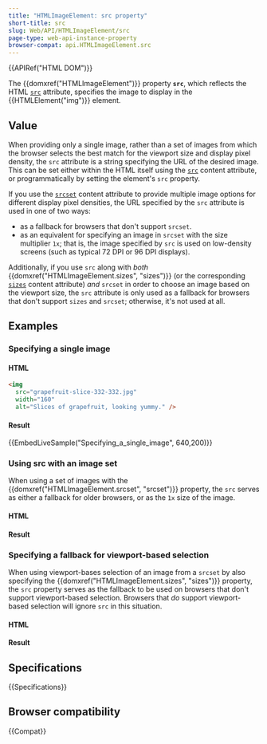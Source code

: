 ```yaml
---
title: "HTMLImageElement: src property"
short-title: src
slug: Web/API/HTMLImageElement/src
page-type: web-api-instance-property
browser-compat: api.HTMLImageElement.src
---
```


{{APIRef("HTML DOM")}}

The {{domxref("HTMLImageElement")}} property
**`src`**, which reflects the HTML [`src`](/en-US/docs/Web/HTML/Reference/Elements/img#src) attribute, specifies the image to display in the {{HTMLElement("img")}}
element.

## Value

When providing only a single image, rather than a set of images from which the browser
selects the best match for the viewport size and display pixel density, the
`src` attribute is a string specifying the URL of the
desired image. This can be set either within the HTML itself using the
[`src`](/en-US/docs/Web/HTML/Reference/Elements/img#src) content attribute, or programmatically by setting the
element's `src` property.

If you use the [`srcset`](/en-US/docs/Web/HTML/Reference/Elements/img#srcset) content attribute to provide multiple
image options for different display pixel densities, the URL specified by the
`src` attribute is used in one of two ways:

- as a fallback for browsers that don't support `srcset`.
- as an equivalent for specifying an image in `srcset` with the size
  multiplier `1x`; that is, the image specified by `src` is used
  on low-density screens (such as typical 72 DPI or 96 DPI displays).

Additionally, if you use `src` along with _both_
{{domxref("HTMLImageElement.sizes", "sizes")}} (or the
corresponding [`sizes`](/en-US/docs/Web/HTML/Reference/Elements/img#sizes) content attribute) _and_
`srcset` in order to choose an image based on the viewport size, the
`src` attribute is only used as a fallback for browsers that don't support
`sizes` and `srcset`; otherwise, it's not used at all.

## Examples

### Specifying a single image

#### HTML

```html
<img
  src="grapefruit-slice-332-332.jpg"
  width="160"
  alt="Slices of grapefruit, looking yummy." />
```

#### Result

{{EmbedLiveSample("Specifying_a_single_image", 640,200)}}

### Using src with an image set

When using a set of images with the {{domxref("HTMLImageElement.srcset", "srcset")}}
property, the `src` serves as either a fallback for older browsers, or as the
`1x` size of the image.

#### HTML

#### Result

### Specifying a fallback for viewport-based selection

When using viewport-bases selection of an image from a `srcset` by also
specifying the {{domxref("HTMLImageElement.sizes", "sizes")}} property, the
`src` property serves as the fallback to be used on browsers that don't
support viewport-based selection. Browsers that _do_ support viewport-based
selection will ignore `src` in this situation.

#### HTML

#### Result

## Specifications

{{Specifications}}

## Browser compatibility

{{Compat}}
